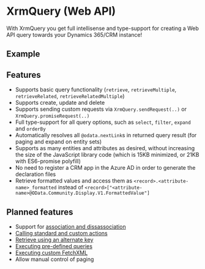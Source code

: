 XrmQuery (Web API)
==================

With XrmQuery you get full intellisense and type-support for creating a Web API query towards your Dynamics 365/CRM instance!


Example
-------



Features
--------
* Supports basic query functionality (`retrieve`, `retrieveMultiple`, `retrieveRelated`, `retrieveRelatedMultiple`)
* Supports create, update and delete
* Supports sending custom requests via `XrmQuery.sendRequest(..)` or `XrmQuery.promiseRequest(..)`
* Full type-support for all query options, such as `select`, `filter`, `expand` and `orderBy`
* Automatically resolves all `@odata.nextLink`s in returned query result (for paging and expand on entity sets)
* Supports as many entities and attributes as desired, without increasing the size of the JavaScript library code (which is 15KB minimized, or 21KB with ES6-promise polyfill)
* No need to register a CRM app in the Azure AD in order to generate the declaration files
* Retrieve formatted values and access them as `<record>.<attribute-name>_formatted` instead of `<record>["<attribute-name>@OData.Community.Display.V1.FormattedValue"]`



Planned features
----------------

* Support for [association and dissassociation](https://msdn.microsoft.com/en-us/library/mt607875.aspx)
* [Calling standard and custom actions](https://msdn.microsoft.com/en-us/library/mt607600.aspx)
* [Retrieve using an alternate key](https://msdn.microsoft.com/en-us/library/mt607871.aspx#Anchor_3)
* [Executing pre-defined queries](https://msdn.microsoft.com/en-us/library/mt607533.aspx#Anchor_1)
* [Executing custom FetchXML](https://msdn.microsoft.com/en-us/library/mt607533.aspx#Anchor_2)
* Allow manual control of paging